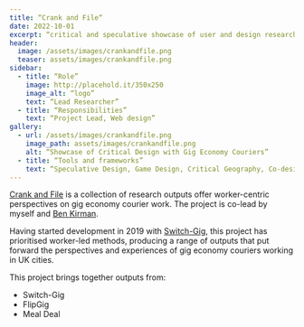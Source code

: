 ```yaml
---
title: “Crank and File“
date: 2022-10-01
excerpt: “critical and speculative showcase of user and design research with gig economy couriers”
header:
  image: /assets/images/crankandfile.png
  teaser: assets/images/crankandfile.png
sidebar:
  - title: “Role”
    image: http://placehold.it/350x250
    image_alt: “logo”
    text: “Lead Researcher”
  - title: “Responsibilities”
    text: “Project Lead, Web design”
gallery:
  - url: /assets/images/crankandfile.png
    image_path: assets/images/crankandfile.png
    alt: “Showcase of Critical Design with Gig Economy Couriers”
  - title: “Tools and frameworks”
    text: “Speculative Design, Game Design, Critical Geography, Co-design, Design Fiction” 
---   
```


[Crank and File](https://crankandfile.co.uk) is a collection of research outputs offer worker-centric perspectives on gig economy courier work. The project is co-lead by myself and [Ben Kirman](https://ben.kirman.org/).

Having started development in 2019 with [Switch-Gig](https://switchgig.wordpress.com), this project has prioritised worker-led methods, producing a range of outputs that put forward the perspectives and experiences of gig economy couriers working in UK cities.

This project brings together outputs from:
- Switch-Gig
- FlipGig
- Meal Deal


